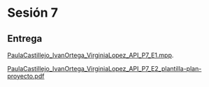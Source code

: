 # Sesión 7

## Entrega

[PaulaCastillejo_IvanOrtega_VirginiaLopez_API_P7_E1.mpp](PaulaCastillejo_IvanOrtega_VirginiaLopez_API_P7_E1.mpp).

[PaulaCastillejo_IvanOrtega_VirginiaLopez_API_P7_E2_plantilla-plan-proyecto.pdf](PaulaCastillejo_IvanOrtega_VirginiaLopez_API_P7_E2_plantilla-plan-proyecto.pdf)